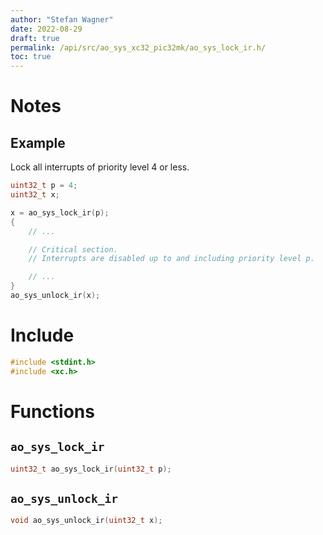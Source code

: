 ```yaml
---
author: "Stefan Wagner"
date: 2022-08-29
draft: true
permalink: /api/src/ao_sys_xc32_pic32mk/ao_sys_lock_ir.h/
toc: true
---
```


# Notes

## Example

Lock all interrupts of priority level 4 or less.

```c
uint32_t p = 4;
uint32_t x;

x = ao_sys_lock_ir(p);
{
    // ...

    // Critical section.
    // Interrupts are disabled up to and including priority level p.

    // ...
}
ao_sys_unlock_ir(x);
```

# Include

```c
#include <stdint.h>
#include <xc.h>
```

# Functions

## `ao_sys_lock_ir`

```c
uint32_t ao_sys_lock_ir(uint32_t p);
```

## `ao_sys_unlock_ir`

```c
void ao_sys_unlock_ir(uint32_t x);
```
